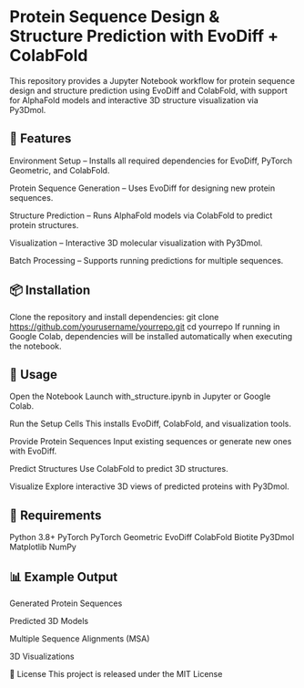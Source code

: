 # Protein Sequence Design & Structure Prediction with EvoDiff + ColabFold
This repository provides a Jupyter Notebook workflow for protein sequence design and structure prediction using EvoDiff and ColabFold, with support for AlphaFold models and interactive 3D structure visualization via Py3Dmol.

## 🚀 Features
Environment Setup – Installs all required dependencies for EvoDiff, PyTorch Geometric, and ColabFold.

Protein Sequence Generation – Uses EvoDiff for designing new protein sequences.

Structure Prediction – Runs AlphaFold models via ColabFold to predict protein structures.

Visualization – Interactive 3D molecular visualization with Py3Dmol.

Batch Processing – Supports running predictions for multiple sequences.

## 📦 Installation
Clone the repository and install dependencies:
git clone https://github.com/yourusername/yourrepo.git
cd yourrepo
If running in Google Colab, dependencies will be installed automatically when executing the notebook.

## 🧬 Usage
Open the Notebook
Launch with_structure.ipynb in Jupyter or Google Colab.

Run the Setup Cells
This installs EvoDiff, ColabFold, and visualization tools.

Provide Protein Sequences
Input existing sequences or generate new ones with EvoDiff.

Predict Structures
Use ColabFold to predict 3D structures.

Visualize
Explore interactive 3D views of predicted proteins with Py3Dmol.


## 🔧 Requirements
Python 3.8+
PyTorch
PyTorch Geometric
EvoDiff
ColabFold
Biotite
Py3Dmol
Matplotlib
NumPy

## 📊 Example Output
Generated Protein Sequences

Predicted 3D Models

Multiple Sequence Alignments (MSA)

3D Visualizations

📜 License
This project is released under the MIT License

